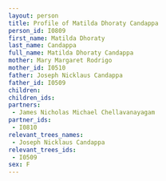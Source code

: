 ```yaml
---
layout: person
title: Profile of Matilda Dhoraty Candappa
person_id: I0809
first_name: Matilda Dhoraty
last_name: Candappa
full_name: Matilda Dhoraty Candappa
mother: Mary Margaret Rodrigo
mother_id: I0510
father: Joseph Nicklaus Candappa
father_id: I0509
children:
children_ids:
partners:
 - James Nicholas Michael Chellavanayagam
partner_ids:
 - I0810
relevant_trees_names:
 - Joseph Nicklaus Candappa
relevant_trees_ids:
 - I0509
sex: F
---
```


